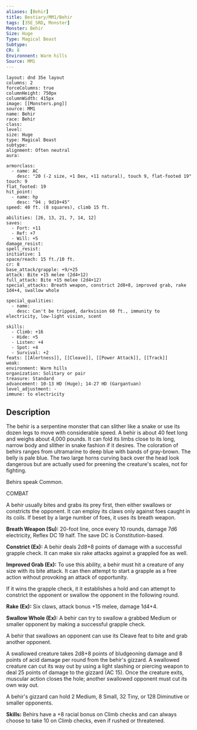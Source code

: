 ```yaml
---
aliases: [Behir]
title: Bestiary/MM1/Behir
tags: [35E_SRD, Monster]
Monster: Behir
Size: Huge
Type: Magical Beast
Subtype: 
CR: 8
Environnent: Warm hills
Source: MM1
---
```


```statblock
layout: dnd 35e layout
columns: 2
forceColumns: true
columnHeight: 750px
columnWidth: 415px
image: [[Monsters.png]]
source: MM1
name: Behir
race: Behir
class: 
level: 
size: Huge
type: Magical Beast
subtype: 
alignment: Often neutral
aura: 

armorclass:
  - name: AC
    desc: "20 (-2 size, +1 Dex, +11 natural), touch 9, flat-footed 19"
touch: 9
flat_footed: 19
hit_point:
  - name: hp
    desc: "94 ; 9d10+45"
speed: 40 ft. (8 squares), climb 15 ft.

abilities: [26, 13, 21, 7, 14, 12]
saves:
  - Fort: +11
  - Ref: +7
  - Will: +5
damage_resist: 
spell_resist: 
initiative: 1
space/reach: 15 ft./10 ft.
cr: 8
base_attack/grapple: +9/+25
attack: Bite +15 melee (2d4+12)
full_attack: Bite +15 melee (2d4+12)
special_attacks: Breath weapon, constrict 2d8+8, improved grab, rake 1d4+4, swallow whole

special_qualities:
  - name: 
    desc: Can't be tripped, darkvision 60 ft., immunity to electricity, low-light vision, scent

skills:
  - Climb: +16
  - Hide: +5
  - Listen: +4
  - Spot: +4
  - Survival: +2
feats: [[Alertness]], [[Cleave]], [[Power Attack]], [[Track]]
weak: 
environment: Warm hills
organization: Solitary or pair
treasure: Standard
advancement: 10-13 HD (Huge); 14-27 HD (Gargantuan)
level_adjustment: -
immune: to electricity
```

## Description

<p>The behir is a serpentine monster that can slither like a snake or use its dozen legs to move with considerable speed. A behir is about 40 feet long and weighs about 4,000 pounds. It can fold its limbs close to its long, narrow body and slither in snake fashion if it desires. The coloration of behirs ranges from ultramarine to deep blue with bands of gray-brown. The belly is pale blue. The two large horns curving back over the head look dangerous but are actually used for preening the creature's scales, not for fighting.</p>
<p>Behirs speak Common.</p>
<p>COMBAT</p>
<p>A behir usually bites and grabs its prey first, then either swallows or constricts the opponent. It can employ its claws only against foes caught in its coils. If beset by a large number of foes, it uses its breath weapon.</p>
<p>
            <b>Breath Weapon (Su):</b> 20-foot line, once every 10 rounds, damage 7d6 electricity, Reflex DC 19 half. The save DC is Constitution-based.</p>
<p>
            <b>Constrict (Ex):</b> A behir deals 2d8+8 points of damage with a successful grapple check. It can make six rake attacks against a grappled foe as well.</p>
<p>
            <b>Improved Grab (Ex):</b> To use this ability, a behir must hit a creature of any size with its bite attack. It can then attempt to start a grapple as a free action without provoking an attack of opportunity.</p>
<p>If it wins the grapple check, it it establishes a hold and can attempt to constrict the opponent or swallow the opponent in the following round.</p>
<p>
            <b>Rake (Ex):</b> Six claws, attack bonus +15 melee, damage 1d4+4.</p>
<p>
            <b>Swallow Whole (Ex):</b> A behir can try to swallow a grabbed Medium or smaller opponent by making a successful grapple check.</p>
<p>A behir that swallows an opponent can use its Cleave feat to bite and grab another opponent.</p>
<p>A swallowed creature takes 2d8+8 points of bludgeoning damage and 8 points of acid damage per round from the behir's gizzard. A swallowed creature can cut its way out by using a light slashing or piercing weapon to deal 25 points of damage to the gizzard (AC 15). Once the creature exits, muscular action closes the hole; another swallowed opponent must cut its own way out.</p>
<p>A behir's gizzard can hold 2 Medium, 8 Small, 32 Tiny, or 128 Diminutive or smaller opponents.</p>
<p>
            <b>Skills:</b> Behirs have a +8 racial bonus on Climb checks and can always choose to take 10 on Climb checks, even if rushed or threatened.</p>